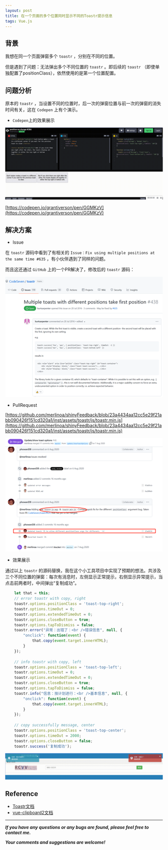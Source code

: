 ```yaml
---
layout: post
title: 在一个页面的多个位置同时显示不同的Toastr提示信息
tags: Vue.js
---
```


## 背景

我想在同一个页面弹窗多个 `toastr` ，分别在不同的位置。

但是遇到了问题：无法弹出多个不同位置的 `toastr` 。即后续的 `toastr` （即使单独配置了positionClass），依然使用的是第一个位置配置。

## 问题分析

原本的 `toastr` ，当设置不同的位置时，后一次的弹窗位置与前一次的弹窗的消失时间有关，这在 `Codepen` 上有个演示。

* `Codepen`上的效果展示

![2021-12-18-ToastrEffect.gif](https://github.com/heartsuit/heartsuit.github.io/raw/master/pictures/2021-12-18-ToastrEffect.gif)

[https://codepen.io/grantiverson/pen/GGMKzV](https://codepen.io/grantiverson/pen/GGMKzV)

## 解决方案

* Issue

在 `toastr` 源码中看到了有相关的 `Issue：Fix using multiple positions at the same time #635` ，有小伙伴遇到了同样的问题。

而且这还通过 `GitHub` 上的一个PR解决了，修改后的 `toastr` 源码：

![2021-12-18-ToastrIssue.jpg](https://github.com/heartsuit/heartsuit.github.io/raw/master/pictures/2021-12-18-ToastrIssue.jpg)

* PullRequest

[https://github.com/merlinoa/shinyFeedback/blob/23a4434aa12cc5e29f21abb090426f151cd320a1/inst/assets/toastr/js/toastr.min.js](https://github.com/merlinoa/shinyFeedback/blob/23a4434aa12cc5e29f21abb090426f151cd320a1/inst/assets/toastr/js/toastr.min.js)

![2021-12-18-ToastrPR.jpg](https://github.com/heartsuit/heartsuit.github.io/raw/master/pictures/2021-12-18-ToastrPR.jpg)

* 效果展示

通过以上 `toastr` 的源码替换，我在这个小工具项目中实现了预期的想法。共涉及三个不同位置的弹窗：每次有消息时，左侧显示正常提示，右侧显示异常提示，当点击前两者时，中间弹出“复制成功”。

```JavaScript
    let that = this;
    // error toastr with copy, right
    toastr.options.positionClass = 'toast-top-right';
    toastr.options.timeOut = 0;
    toastr.options.extendedTimeOut = 0;
    toastr.options.closeButton = true;
    toastr.options.tapToDismiss = false;
    toastr.error("异常：出错了：<br />错误信息", null, {
        "onclick": function(event) {
            that.copy(event.target.innerHTML);
        }
    });

    // info toastr with copy, left
    toastr.options.positionClass = 'toast-top-left';
    toastr.options.timeOut = 0;
    toastr.options.extendedTimeOut = 0;
    toastr.options.closeButton = true;
    toastr.options.tapToDismiss = false;
    toastr.info("信息：按计划进行：<br />基本信息", null, {
        "onclick": function(event) {
            that.copy(event.target.innerHTML);
        }
    });

    // copy successfully message, center
    toastr.options.positionClass = 'toast-top-center';
    toastr.options.timeOut = 2000;
    toastr.options.closeButton = false;
    toastr.success('复制成功');
```

![2021-12-18-MultiToastr.gif](https://github.com/heartsuit/heartsuit.github.io/raw/master/pictures/2021-12-18-MultiToastr.gif)

## Reference

* [Toastr文档](https://www.npmjs.com/package/toastr)
* [vue-clipboard2文档](https://www.npmjs.com/package/vue-clipboard2)

---

***If you have any questions or any bugs are found, please feel free to contact me.***

***Your comments and suggestions are welcome!***
